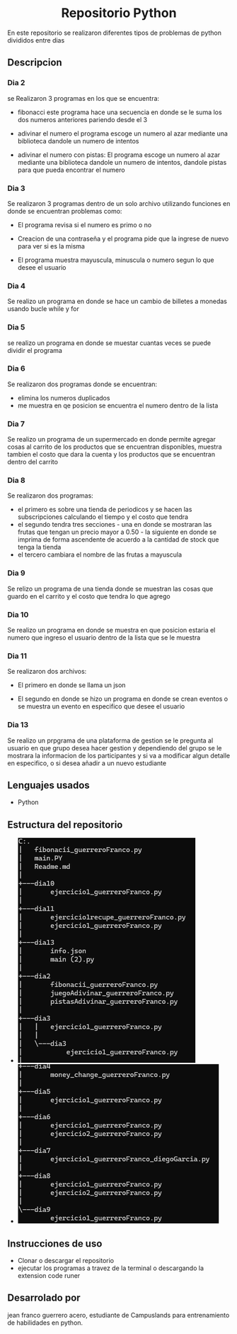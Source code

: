 <center>

# Repositorio Python
</center>
En este repositorio se realizaron diferentes tipos de problemas de python divididos entre dias

## Descripcion 
### Dia 2 
se Realizaron 3 programas en los que se encuentra:
- fibonacci 
este programa hace una secuencia en donde se le suma los dos numeros anteriores pariendo desde el 3

- adivinar el numero 
el programa escoge un numero al azar mediante una biblioteca dandole un numero de intentos 

- adivinar el numero con pistas:
El programa escoge un numero al azar mediante una biblioteca dandole un numero de intentos, dandole pistas para que pueda encontrar el numero

### Dia 3
Se realizaron 3 programas dentro de un solo archivo utilizando funciones en donde se encuentran problemas como:
- El programa revisa si el numero es primo o no 

- Creacion de una contraseña y el programa pide que la ingrese de nuevo para ver si es la misma 

- El programa muestra mayuscula,  minuscula o numero segun lo que desee el usuario 

### Dia 4 
Se realizo un programa en donde se hace un cambio de billetes a monedas usando bucle while y for 

### Dia 5 
se realizo un programa en donde se muestar cuantas veces se puede dividir el programa 

### Dia 6 
Se realizaron dos programas donde se encuentran: 

- elimina los numeros duplicados 
- me muestra en qe posicion se encuentra el numero dentro de la lista 


### Dia 7

Se realizo un programa de un supermercado en donde permite agregar cosas al carrito de los productos que se encuentran disponibles, muestra tambien el costo que dara la cuenta y los productos que se encuentran dentro del carrito 

### Dia 8 

Se realizaron dos programas: 

- el primero es sobre una tienda de periodicos y se hacen las subscripciones calculando el tiempo y el costo que tendra 
- el segundo tendra tres secciones - una en donde se mostraran las frutas que tengan un precio mayor a 0.50 - la siguiente en donde se imprima de forma ascendente de acuerdo a la cantidad de stock que tenga la tienda 
- el tercero cambiara el nombre de las frutas a mayuscula 

### Dia 9 

Se relizo un programa de una tienda donde se muestran las cosas que guardo en el carrito y el costo que tendra lo que agrego 

### Dia 10 

Se realizo un programa en donde se muestra en que posicion estaria el numero que ingreso el usuario dentro de la lista que se le muestra 

### Dia 11

Se realizaron dos archivos:

- El primero en donde se llama un json 

- El segundo en donde se hizo un programa en donde se crean eventos o se muestra un evento en especifico que desee el usuario 

### Dia 13 

Se realizo un prpgrama de una plataforma de gestion se le pregunta al usuario en que grupo desea hacer gestion y dependiendo del grupo se le mostrara la informacion de los participantes y si va a modificar algun detalle en especifico, o si desea añadir a un nuevo estudiante 

## Lenguajes usados 

- Python 

## Estructura del repositorio 

- ![alt text](captura1.png)
- ![alt text](captura2.png)

## Instrucciones de uso 
- Clonar o descargar el repositorio 
- ejecutar los programas a travez de la terminal o descargando la extension code runer

## Desarrolado por

jean franco guerrero acero, estudiante de Campuslands para entrenamiento de habilidades en python.